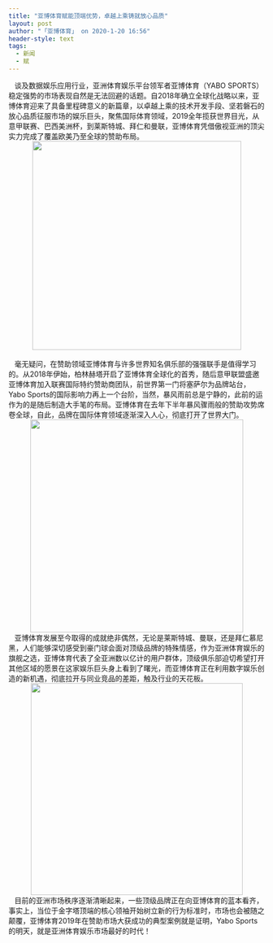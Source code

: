 ```yaml
---
title: "亚博体育赋能顶端优势，卓越上乘铸就放心品质"
layout: post
author: "「亚博体育」 on 2020-1-20 16:56"
header-style: text
tags:
  - 新闻
  - 赋
---
```


<head></head>
<body>
 <div align="left"> 
  <font face="&amp;quot">&nbsp; &nbsp;谈及数据娱乐应用行业，亚洲体育娱乐平台领军者亚博体育（YABO SPORTS）稳定强势的市场表现自然是无法回避的话题。自2018年确立全球化战略以来，亚博体育迎来了具备里程碑意义的新篇章，以卓越上乘的技术开发手段、坚若磐石的放心品质征服市场的娱乐巨头，聚焦国际体育领域，2019全年揽获世界目光，从意甲联赛、巴西美洲杯，到莱斯特城、拜仁和曼联，亚博体育凭借傲视亚洲的顶尖实力完成了覆盖欧美乃至全球的赞助布局。</font> 
 </div> 
 <div align="center"> 
  <ignore_js_op> 
   <img aid="1328537" src="https://bbs.boniu123.cc/data/attachment/forum/202001/20/164410hocu08yls8y8lonl.png" zoomfile="data/attachment/forum/202001/20/164410hocu08yls8y8lonl.png" file="data/attachment/forum/202001/20/164410hocu08yls8y8lonl.png" width="411" inpost="1"> 
   <div class="tip tip_4 aimg_tip" id="aimg_1328537_menu" style="position: absolute; display: none" disautofocus="true"> 
    <div class="xs0"> 
     <p><strong>1.png</strong> <em class="xg1">(160.45 KB, 下载次数: 0)</em></p> 
     <p> <a href="forum.php?mod=attachment&amp;aid=MTMyODUzN3wxOTE3YWZlM3wxNTc5NTEyMTI0fDB8NTU0Mzg0&amp;nothumb=yes" target="_blank">下载附件</a> &nbsp;<a href="javascript:;" onclick="showWindow(this.id, this.getAttribute('url'), 'get', 0);" id="savephoto_1328537" url="home.php?mod=spacecp&amp;ac=album&amp;op=saveforumphoto&amp;aid=1328537&amp;handlekey=savephoto_1328537">保存到相册</a> </p> 
     <p class="xg1 y"><span title="2020-1-20 16:44">半小时前</span> 上传</p> 
    </div> 
    <div class="tip_horn"></div> 
   </div> 
  </ignore_js_op> 
 </div> 
 <div align="left"> 
  <font face="&amp;quot">&nbsp; &nbsp;&nbsp; &nbsp;&nbsp; &nbsp;&nbsp; &nbsp;&nbsp; &nbsp;&nbsp; &nbsp;&nbsp; &nbsp;&nbsp; &nbsp;&nbsp; &nbsp;&nbsp; &nbsp;</font> 
 </div> 
 <div align="left"> 
  <font face="&amp;quot">&nbsp; &nbsp;毫无疑问，在赞助领域亚博体育与许多世界知名俱乐部的强强联手是值得学习的。从2018年伊始，柏林赫塔开启了亚博体育全球化的首秀，随后意甲联盟盛邀亚博体育加入联赛国际特约赞助商团队，前世界第一门将塞萨尔为品牌站台，Yabo Sports的国际影响力再上一个台阶，当然，暴风雨前总是宁静的，此前的运作为的是随后制造大手笔的布局。亚博体育在去年下半年暴风骤雨般的赞助攻势席卷全球，自此，品牌在国际体育领域逐渐深入人心，彻底打开了世界大门。</font> 
 </div> 
 <div align="center"> 
  <ignore_js_op> 
   <img aid="1328538" src="https://bbs.boniu123.cc/data/attachment/forum/202001/20/164427i8l4lh4n6gdl6ykk.png" zoomfile="data/attachment/forum/202001/20/164427i8l4lh4n6gdl6ykk.png" file="data/attachment/forum/202001/20/164427i8l4lh4n6gdl6ykk.png" width="419" inpost="1"> 
   <div class="tip tip_4 aimg_tip" id="aimg_1328538_menu" style="position: absolute; display: none" disautofocus="true"> 
    <div class="xs0"> 
     <p><strong>2.png</strong> <em class="xg1">(204.03 KB, 下载次数: 0)</em></p> 
     <p> <a href="forum.php?mod=attachment&amp;aid=MTMyODUzOHxkZTY2ZTJkZXwxNTc5NTEyMTI0fDB8NTU0Mzg0&amp;nothumb=yes" target="_blank">下载附件</a> &nbsp;<a href="javascript:;" onclick="showWindow(this.id, this.getAttribute('url'), 'get', 0);" id="savephoto_1328538" url="home.php?mod=spacecp&amp;ac=album&amp;op=saveforumphoto&amp;aid=1328538&amp;handlekey=savephoto_1328538">保存到相册</a> </p> 
     <p class="xg1 y"><span title="2020-1-20 16:44">半小时前</span> 上传</p> 
    </div> 
    <div class="tip_horn"></div> 
   </div> 
  </ignore_js_op> 
 </div> 
 <div align="left"> 
  <font face="&amp;quot"> </font> 
 </div> 
 <div align="left"> 
  <font face="&amp;quot">&nbsp; &nbsp;亚博体育发展至今取得的成就绝非偶然，无论是莱斯特城、曼联，还是拜仁慕尼黑，人们能够深切感受到豪门球会面对顶级品牌的特殊情感，作为亚洲体育娱乐的旗舰之选，亚博体育代表了全亚洲数以亿计的用户群体，顶级俱乐部迫切希望打开其他区域的愿景在这家娱乐巨头身上看到了曙光，而亚博体育正在利用数字娱乐创造的新机遇，彻底拉开与同业竞品的差距，触及行业的天花板。</font> 
 </div> 
 <div align="center"> 
  <ignore_js_op> 
   <img aid="1328539" src="https://bbs.boniu123.cc/data/attachment/forum/202001/20/164444j1exvct686xj18qw.png" zoomfile="data/attachment/forum/202001/20/164444j1exvct686xj18qw.png" file="data/attachment/forum/202001/20/164444j1exvct686xj18qw.png" width="417" inpost="1"> 
   <div class="tip tip_4 aimg_tip" id="aimg_1328539_menu" style="position: absolute; display: none" disautofocus="true"> 
    <div class="xs0"> 
     <p><strong>3.png</strong> <em class="xg1">(172.51 KB, 下载次数: 0)</em></p> 
     <p> <a href="forum.php?mod=attachment&amp;aid=MTMyODUzOXw1NmY4YzcwN3wxNTc5NTEyMTI0fDB8NTU0Mzg0&amp;nothumb=yes" target="_blank">下载附件</a> &nbsp;<a href="javascript:;" onclick="showWindow(this.id, this.getAttribute('url'), 'get', 0);" id="savephoto_1328539" url="home.php?mod=spacecp&amp;ac=album&amp;op=saveforumphoto&amp;aid=1328539&amp;handlekey=savephoto_1328539">保存到相册</a> </p> 
     <p class="xg1 y"><span title="2020-1-20 16:44">半小时前</span> 上传</p> 
    </div> 
    <div class="tip_horn"></div> 
   </div> 
  </ignore_js_op> 
 </div> 
 <div align="left"> 
  <font face="&amp;quot"> </font> 
 </div> 
 <div align="left"> 
  <font face="&amp;quot">&nbsp; &nbsp;目前的亚洲市场秩序逐渐清晰起来，一些顶级品牌正在向亚博体育的蓝本看齐，事实上，当位于金字塔顶端的核心领袖开始树立新的行为标准时，市场也会被随之颠覆，亚博体育2019年在赞助市场大获成功的典型案例就是证明，Yabo Sports的明天，就是亚洲体育娱乐市场最好的时代！</font> 
 </div>
 <br>
</body>


